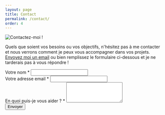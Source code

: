 ```yaml
---
layout: page
title: Contact
permalink: /contact/
order: 4
---
```




<div class="container-fluid">
  <div class="row">
    <div class="col-md-12 icons">
      <img src="{{ '/img/mail.png' | prepend: site.url }}" data-toggle="tooltip" data-placement="right" title="Contactez-moi !">
    </div>
  </div>
  <div class="row header-page">
    <div class="col-md-12">
      <p>
        Quels que soient vos besoins ou vos objectifs, n'hésitez pas à me contacter et nous verrons comment je peux vous accompagner dans vos projets. <a href="mailto:amandine.dupays@gmail.com?subject=Prise de contact">Envoyez moi un email</a> ou bien remplissez le formulaire ci-dessous et je ne tarderais pas à vous répondre !
      </p>
    </div>  
  </div>    
  <div class="row">
    <div class="col-md-12">  
    <form action="//formspree.io/amandine.dupays@gmail.com" role="form" method="POST">
      <div class="form-group">
        <label for="name">Votre nom *</label>
        <input type="text" name="name" class="form-control" required="required">
      </div>
      <div class="form-group">
        <label for="_replyto">Votre adresse email *</label>
        <input type="email" name="_replyto" class="form-control" required="required">
      </div>
      <div class="form-group">
        <label for="message">En quoi puis-je vous aider ? *</label>
        <textarea name="body" class="form-control" rows="4" width="100%" required="required"></textarea>
      </div>
      <div>
        <input type="hidden" name="_next" value="//adupays.github.io">
        <input type="submit" class="btn btn-lg btn-primary" value="Envoyer">
      </div>
    </form>
    </div>  
  </div>
</div>